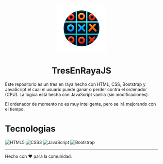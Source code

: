 <div align="center">

<img src="https://github.com/devparada/TresEnRayaJS/blob/main/img/favicon.png?raw=true" width=160>

# TresEnRayaJS

</div>

Este repositorio es un tres en raya hecho con HTML, CSS, Bootstrap y JavaScript el cual el usuario puede ganar o perder contra el ordenador (CPU). La lógica está hecha con JavaScript vanilla (sin modificaciones).

El ordenador de momento no es muy inteligente, pero se irá mejorando con el tiempo.

# Tecnologias

![HTML5](https://img.shields.io/badge/html5-%23E34F26.svg?style=for-the-badge&logo=html5&logoColor=white)
![CSS3](https://img.shields.io/badge/css3-%231572B6.svg?style=for-the-badge&logo=css3&logoColor=white)
![JavaScript](https://img.shields.io/badge/javascript-%23323330.svg?style=for-the-badge&logo=javascript&logoColor=%23F7DF1E)
![Bootstrap](https://img.shields.io/badge/Bootstrap-563D7C?style=for-the-badge&logo=bootstrap&logoColor=white)

---

Hecho con :heart: para la comunidad.
